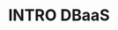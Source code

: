---
title: "INTRO DBaaS"
description: "This INTRO DBaaS - Learning Paths covers the foundational topics of DBaaS for a non-technical audience and conveys the benefits of data services and databases as a service for modern IT scenarios. It will help you learn the basics of terminology associated, understand the essential components' functions, and why these new technologies are so important."
cardImage: "/images/learning-path/kubernetes-icon.svg"
courses: 3
weight: 3
---